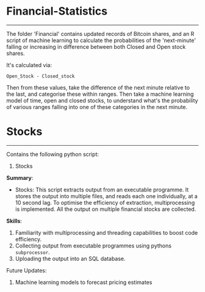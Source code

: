 # Financial-Statistics
----
The folder 'Financial' contains updated records of Bitcoin shares, and an R script of machine learning to calculate the probabilities of the 'next-minute' falling or increasing in difference between both Closed and Open stock shares. 

It's calculated via:

```
Open_Stock - Closed_stock
```

Then from these values, take the difference of the next minute relative to the last, and categorise these within ranges. Then take a machine learning model of time, open and closed stocks, to understand what's the probability of various ranges falling into one of these categories in the next minute.

# Stocks
----

Contains the following python script:
1. Stocks

**Summary**:
- Stocks: This script extracts output from an executable programme. It stores the output into multiple files, and reads each one individually, at a 10 second lag. To optimise the efficiency of extraction, multiprocessing is implemented. All the output on multiple financial stocks are collected.

**Skills**:
1. Familiarity with multiprocessing and threading capabilities to boost code efficiency.
2. Collecting output from executable programmes using pythons `subprocessor`.
3. Uploading the output into an SQL database.

Future Updates:
1. Machine learning models to forecast pricing estimates

